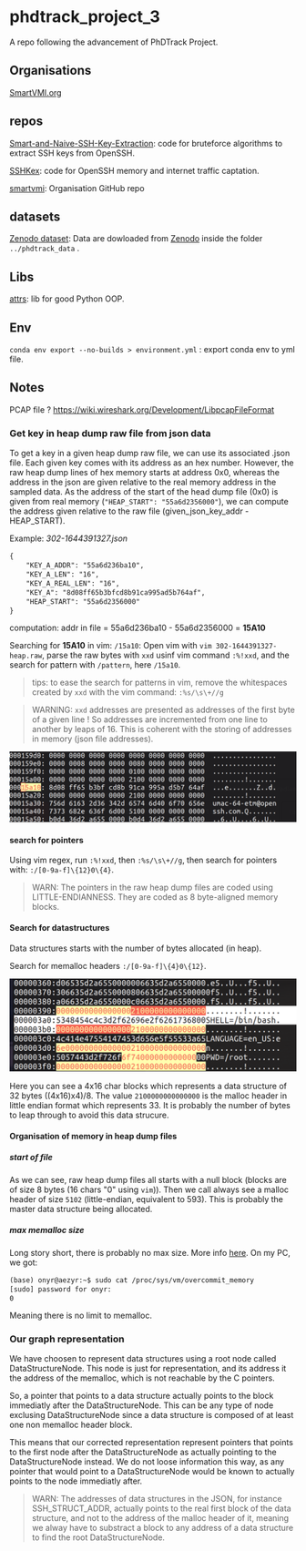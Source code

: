 # phdtrack_project_3

A repo following the advancement of PhDTrack Project.

## Organisations

[SmartVMI.org](http://www.smartvmi.org/)

## repos

[Smart-and-Naive-SSH-Key-Extraction](https://github.com/smartvmi/Smart-and-Naive-SSH-Key-Extraction): code for bruteforce algorithms to extract SSH keys from OpenSSH.

[SSHKex](https://github.com/smartvmi/SSHKex): code for OpenSSH memory and internet traffic captation.

[smartvmi](https://github.com/smartvmi/smartvmi): Organisation GitHub repo

## datasets

[Zenodo dataset](https://zenodo.org/record/6537904): Data are dowloaded from [Zenodo](https://zenodo.org/record/6537904) inside the folder `../phdtrack_data` .

## Libs

[attrs](https://www.attrs.org/en/stable/index.html): lib for good Python OOP.

## Env

`conda env export --no-builds > environment.yml` : export conda env to yml file.

## Notes

PCAP file ? https://wiki.wireshark.org/Development/LibpcapFileFormat

### Get key in heap dump raw file from json data

To get a key in a given heap dump raw file, we can use its associated .json file. Each given key comes with its address as an hex number. However, the raw heap dump lines of hex memory starts at address 0x0, whereas the address in the json are given relative to the real memory address in the sampled data. As the address of the start of the head dump file (0x0) is given from real memory (`"HEAP_START": "55a6d2356000"`), we can compute the address given relative to the raw file (given_json_key_addr - HEAP_START).

Example: *302-1644391327.json*

```
{
    "KEY_A_ADDR": "55a6d236ba10", 
    "KEY_A_LEN": "16", 
    "KEY_A_REAL_LEN": "16", 
    "KEY_A": "8d08ff65b3bfcd8b91ca995ad5b764af",
    "HEAP_START": "55a6d2356000"
}
```

computation: addr in file = 55a6d236ba10 - 55a6d2356000 = **15A10**

Searching for **15A10** in vim: `/15a10`: Open vim with `vim 302-1644391327-heap.raw`, parse the raw bytes with `xxd` usinf vim command `:%!xxd`, and the search for pattern with `/pattern`, here `/15a10`.

> tips: to ease the search for patterns in vim, remove the whitespaces created by `xxd` with the vim command: `:%s/\s\+//g`

> WARNING: `xxd` addresses are presented as addresses of the first byte of a given line ! So addresses are incremented from one line to another by leaps of 16. This is coherent with the storing of addresses in memory (json file addresses).

![search in vim for address A](img/vim/2023-01-15_09-04-16.png)

#### search for pointers

Using vim regex, run `:%!xxd`, then `:%s/\s\+//g`, then search for pointers with: `:/[0-9a-f]\{12}0\{4}`.

> WARN: The pointers in the raw heap dump files are coded using LITTLE-ENDIANNESS. They are coded as 8 byte-aligned memory blocks.

#### Search for datastructures

Data structures starts with the number of bytes allocated (in heap).

Search for memalloc headers `:/[0-9a-f]\{4}0\{12}`.

![search for data structure](./img/vim/discovering_data_structure.png)

Here you can see a 4x16 char blocks which represents a data structure of 32 bytes ((4x16)x4)/8. The value `2100000000000000` is the malloc header in little endian format which represents 33. It is probably the number of bytes to leap through to avoid this data strucure.

#### Organisation of memory in heap dump files

##### start of file

As we can see, raw heap dump files all starts with a null block (blocks are of size 8 bytes (16 chars "0" using `vim`)). Then we call always see a malloc header of size `5102` (little-endian, equivalent to 593). This is probably the master data structure being allocated.

##### max memalloc size

Long story short, there is probably no max size. More info [here](https://stackoverflow.com/a/57687432/10798114). On my PC, we got:

```shell
(base) onyr@aezyr:~$ sudo cat /proc/sys/vm/overcommit_memory 
[sudo] password for onyr: 
0

```

Meaning there is no limit to memalloc.

### Our graph representation

We have choosen to represent data structures using a root node called DataStructureNode. This node is just for representation, and its address it the address of the memalloc, which is not reachable by the C pointers.

So, a pointer that points to a data structure actually points to the block immediatly after the DataStructureNode. This can be any type of node exclusing DataStructureNode since a data structure is composed of at least one non memalloc header block.

This means that our corrected representation represent pointers that points to the first node after the DataStructureNode as actually pointing to the DataStructureNode instead. We do not loose information this way, as any pointer that would point to a DataStructureNode would be known to actually points to the node immediatly after.

> WARN: The addresses of data structures in the JSON, for instance SSH_STRUCT_ADDR, actually points to the real first block of the data structure, and not to the address of the malloc header of it, meaning we alway have to substract a block to any address of a data structure to find the root  DataStructureNode.
